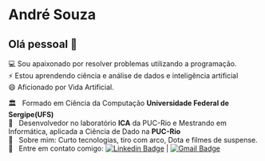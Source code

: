 # André Souza

## Olá pessoal 👋
:computer: Sou apaixonado por resolver problemas utilizando a programação.
<br/> ⚡ Estou aprendendo ciência e análise de dados e inteligência artificial 
<br/> 😄 Aficionado por Vida Artificial.

 🏛️  &nbsp; Formado em Ciência da Computação **Universidade Federal de Sergipe(UFS)**
 <br/> :purple_heart: &nbsp; Desenvolvedor no laboratório **ICA** da PUC-Rio e Mestrando em Informática, aplicada a Ciência de Dado na **PUC-Rio**
 <br/> 💬  &nbsp; Sobre mim: Curto tecnologias, tiro com arco, Dota e filmes de suspense.
 <br/> :email: &nbsp; Entre em contato comigo: [![Linkedin Badge](https://img.shields.io/badge/-AndreSouza-blue?style=flat-square&logo=Linkedin&logoColor=white&link=https://www.linkedin.com/in/ssandrev/)](https://www.linkedin.com/in/ssandrev/) 
| 
[![Gmail Badge](https://img.shields.io/badge/-andrevssouza@gmail.com-c14438?style=flat-square&logo=Gmail&logoColor=white&link=mailto:andrevssouza@gmail.com)](mailto:andrevssouza@gmail.com)



<!--
**ssandrev/ssandrev** is a ✨ _special_ ✨ repository because its `README.md` (this file) appears on your GitHub profile.

Here are some ideas to get you started:

- 🔭 I’m currently working on ...
- 🌱 I’m currently learning ...
- 👯 I’m looking to collaborate on ...
- 🤔 I’m looking for help with ...
- 💬 Ask me about ...
- 📫 How to reach me: ...
- 😄 Pronouns: ...
- ⚡ Fun fact: ...

- Uma breve apresentação sobre você
- Seus contatos. (Email, LinkedIn, Blog...)
- Aonde você trabalha atualmente
- O que você está estudando
- Em que você procura colaborar
- Com o que você pode ajudar quem estiver precisando
- Como entrar com contato com você
-->
